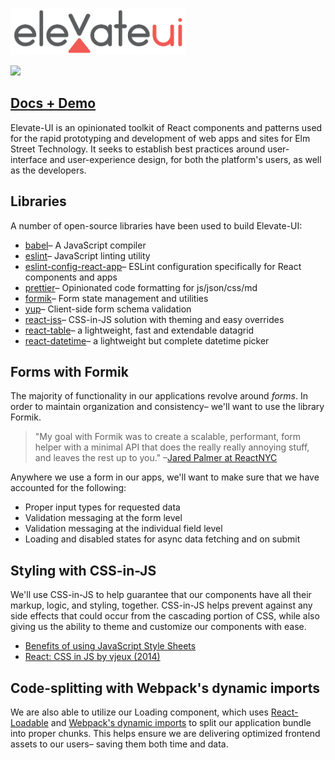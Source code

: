 [<img src="https://github.com/elm-street-technology/elevate-ui/raw/develop/elevate-ui-logo.png" width="280" />](https://www.elevate-ui.com)

[<img src="https://img.shields.io/npm/v/elevate-ui.svg?style=flat-square" />](https://www.npmjs.com/package/elevate-ui)

## [Docs + Demo](https://www.elevate-ui.com)

Elevate-UI is an opinionated toolkit of React components and patterns used for the rapid prototyping and development of web apps and sites for Elm Street Technology. It seeks to establish best practices around user-interface and user-experience design, for both the platform's users, as well as the developers.

## Libraries

A number of open-source libraries have been used to build Elevate-UI:

- [babel](https://babeljs.io/)– A JavaScript compiler
- [eslint](https://github.com/eslint/eslint)– JavaScript linting utility
- [eslint-config-react-app](https://github.com/facebook/create-react-app/tree/master/packages/eslint-config-react-app)– ESLint configuration specifically for React components and apps
- [prettier](https://github.com/prettier/prettier)– Opinionated code formatting for js/json/css/md
- [formik](https://github.com/jaredpalmer/formik)– Form state management and utilities
- [yup](https://github.com/jquense/yup)– Client-side form schema validation
- [react-jss](https://github.com/cssinjs/react-jss)– CSS-in-JS solution with theming and easy overrides
- [react-table](https://github.com/react-tools/react-table)– a lightweight, fast and extendable datagrid
- [react-datetime](https://github.com/YouCanBookMe/react-datetime)– a lightweight but complete datetime picker

## Forms with Formik

The majority of functionality in our applications revolve around _forms_. In order to maintain organization and consistency– we'll want to use the library Formik.

> "My goal with Formik was to create a scalable, performant, form helper with a minimal API that does the really really annoying stuff, and leaves the rest up to you." –[Jared Palmer at ReactNYC](https://www.youtube.com/watch?v=-tDy7ds0dag&feature=youtu.be&t=33s)

Anywhere we use a form in our apps, we'll want to make sure that we have accounted for the following:

- Proper input types for requested data
- Validation messaging at the form level
- Validation messaging at the individual field level
- Loading and disabled states for async data fetching and on submit

## Styling with CSS-in-JS

We'll use CSS-in-JS to help guarantee that our components have all their markup, logic, and styling, together. CSS-in-JS helps prevent against any side effects that could occur from the cascading portion of CSS, while also giving us the ability to theme and customize our components with ease.

- [Benefits of using JavaScript Style Sheets](http://cssinjs.org/benefits)
- [React: CSS in JS by vjeux (2014)](https://speakerdeck.com/vjeux/react-css-in-js)

## Code-splitting with Webpack's dynamic imports

We are also able to utilize our Loading component, which uses [React-Loadable](https://github.com/jamiebuilds/react-loadable) and [Webpack's dynamic imports](https://webpack.js.org/guides/code-splitting/#dynamic-imports) to split our application bundle into proper chunks. This helps ensure we are delivering optimized frontend assets to our users– saving them both time and data.

